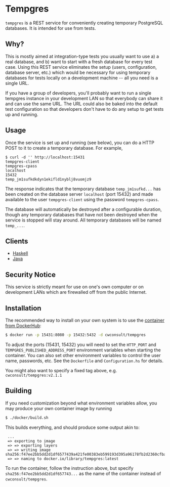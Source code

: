 # Tempgres

`tempgres` is a REST service for conveniently creating temporary
PostgreSQL databases. It is intended for use from tests.

## Why?

This is mostly aimed at integration-type tests you usually want to use a) a real
database, and b) want to start with a fresh database for every test case. Using
this REST service eliminates the setup (users, configuration, database server,
etc.) which would be necessary for using temporary databases for tests locally
on a development machine -- all you need is a single URL.

If you have a group of developers, you'll probably want to run a single tempgres
instance in your development LAN so that everybody can share it and can use the
same URL. The URL could also be baked into the default test configuration so
that developers don't have to do any setup to get tests up and running.

## Usage

Once the service is set up and running (see below), you can do a HTTP
POST to it to create a temporary database. For example,

```
$ curl -d '' http://localhost:15431
tempgres-client
tempgres-cpass
localhost
15432
temp_jm1sufkdkdyn1ekifld1nyblj8vuomjz9
```

The response indicates that the temporary database
`temp_jm1sufkd...` has been created on the
database server `localhost` (port 15432) and made available to the user
`tempgres-client` using the password `tempgres-cpass`.

The database will automatically be destroyed after a configurable
duration, though any temporary databases that have not been destroyed
when the service is stopped will stay around. All temporary databases
will be named `temp_...`.

## Clients

- [Haskell](http://hackage.haskell.org/package/tempgres-client)
- [Java](https://github.com/ClockworkConsulting/tempgres-client)

## Security Notice

This service is strictly meant for use on one's own computer or on development
LANs which are firewalled off from the public Internet.

## Installation

The recommended way to install on your own system is to
use the [container from DockerHub](https://hub.docker.com/repository/docker/cwconsult/tempgres):

```sh
$ docker run -p 15431:8080 -p 15432:5432 -d cwconsult/tempgres
```

To adjust the ports (15431, 15432) you will need to set the `HTTP_PORT` and
`TEMPGRES_PUBLISHED_ADDRESS_PORT` environment variables when starting the
container. You can also set other environment variables to control
the user name, passwords, etc. See the `Dockerfile` and `Configuration.hs`
for details.

You might also want to specify a fixed tag above, e.g. `cwconsult/tempgres:v2.1.1`

## Building

If you need customization beyond what environment variables allow,
you may produce your own container image by running

```sh
$ ./docker/build.sh
```

This builds everything, and should produce some output akin to:

``` text
 ...
 => exporting to image
 => => exporting layers
 => => writing image sha256:f47ee2bb5dd2d1df6577439a421fe00383eb599193d395a96178fb2d2360cfba
 => => naming to docker.io/library/tempgres:latest
```

To run the container, follow the instruction above, but 
specify `sha256:f47ee2bb5dd2d1df657743...` as the name
of the container instead of `cwconsult/tempgres`.
